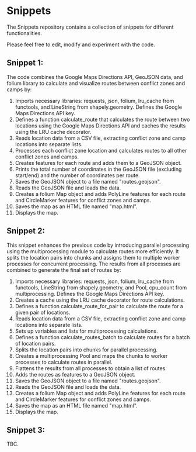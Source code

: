 # Snippets

The Snippets repository contains a collection of snippets for different functionalities.

Please feel free to edit, modify and experiment with the code.

## Snippet 1:

The code combines the Google Maps Directions API, GeoJSON data, and folium library to calculate and visualize routes between conflict zones and camps by:

1. Imports necessary libraries: requests, json, folium, lru_cache from functools, and LineString from shapely.geometry.
Defines the Google Maps Directions API key.
2. Defines a function calculate_route that calculates the route between two locations using the Google Maps Directions API and caches the results using the LRU cache decorator. 
3. Reads location data from a CSV file, extracting conflict zone and camp locations into separate lists. 
4. Processes each conflict zone location and calculates routes to all other conflict zones and camps. 
5. Creates features for each route and adds them to a GeoJSON object. 
6. Prints the total number of coordinates in the GeoJSON file (excluding start/end) and the number of coordinates per route. 
7. Saves the GeoJSON object to a file named "routes.geojson". 
8. Reads the GeoJSON file and loads the data. 
9. Creates a folium Map object and adds PolyLine features for each route and CircleMarker features for conflict zones and camps. 
10. Saves the map as an HTML file named "map.html". 
11. Displays the map.

## Snippet 2:

This snippet enhances the previous code by introducing parallel processing using the multiprocessing module to calculate routes more efficiently. It splits the location pairs into chunks and assigns them to multiple worker processes for concurrent processing. The results from all processes are combined to generate the final set of routes by:

1. Imports necessary libraries: requests, json, folium, lru_cache from functools, LineString from shapely.geometry, and Pool, cpu_count from multiprocessing.
Defines the Google Maps Directions API key. 
2. Creates a cache using the LRU cache decorator for route calculations. 
3. Defines a function calculate_route_for_pair to calculate the route for a given pair of locations. 
4. Reads location data from a CSV file, extracting conflict zone and camp locations into separate lists. 
5. Sets up variables and lists for multiprocessing calculations. 
6. Defines a function calculate_routes_batch to calculate routes for a batch of location pairs. 
7. Splits the location pairs into chunks for parallel processing. 
8. Creates a multiprocessing Pool and maps the chunks to worker processes to calculate routes in parallel. 
9. Flattens the results from all processes to obtain a list of routes. 
10. Adds the routes as features to a GeoJSON object. 
11. Saves the GeoJSON object to a file named "routes.geojson". 
12. Reads the GeoJSON file and loads the data. 
13. Creates a folium Map object and adds PolyLine features for each route and CircleMarker features for conflict zones and camps. 
14. Saves the map as an HTML file named "map.html". 
15. Displays the map.

## Snippet 3:

TBC.

